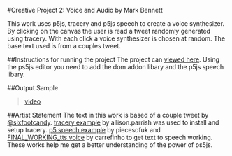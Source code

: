 #Creative Project 2: Voice and Audio
by Mark Bennett

This work uses p5js, tracery and p5js speech to create a voice synthesizer. By clicking on the canvas the user is read a tweet randomly generated using tracery. With each click a voice synthesizer is chosen at random. The base text used is from a couples tweet.

##Instructions for running the project
The project can [ viewed here](https://editor.p5js.org/TheMarkBennett/present/1Ygb1Ygm-). Using the ps5js editor you need to add the dom addon libary and the p5js speech libary.

##Output Sample

> [video](https://storyxpress.co/video/kn4ye28qqo6munbdk)

##Artist Statement
The text in this work is based of a couple tweet by [@sixfootcandy](https://twitter.com/sixfootcandy/status/1346531834696384514?ref_src=twsrc%5Etfw%7Ctwcamp%5Etweetembed%7Ctwterm%5E1346531834696384514%7Ctwgr%5E%7Ctwcon%5Es1_&ref_url=https%3A%2F%2Fwww.huffpost.com%2Fentry%2Fpetty-things-couples-do-mad-tweets_l_60622e7cc5b65d1c28182a24).
[tracery example](https://editor.p5js.org/allison.parrish/sketches/ByfvClyTg) by allison.parrish was used to install and setup tracery. [p5 speech example](https://editor.p5js.org/piecesofuk/sketches/SyBpNOJTb) by piecesofuk and [FINAL_WORKING_tts.voice](https://editor.p5js.org/carrefinho/sketches/Bk_SrRlJE) by carrefinho to get text to speech working. These works help me get a better understanding of the power of ps5js.
